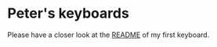 # Peter's keyboards

Please have a closer look at the [README](pst-01/README.md) of my first keyboard.
